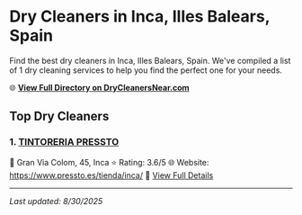 # Dry Cleaners in Inca, Illes Balears, Spain

Find the best dry cleaners in Inca, Illes Balears, Spain. We've compiled a list of 1 dry cleaning services to help you find the perfect one for your needs.

🌐 **[View Full Directory on DryCleanersNear.com](https://drycleanersnear.com/city/Spain/Illes%20Balears/Inca)**

## Top Dry Cleaners

### 1. [TINTORERIA PRESSTO](https://drycleanersnear.com/dryCleaner/68b0e207033494bdc84ab44d/tintoreria-pressto)
📍 Gran Via Colom, 45, Inca
⭐ Rating: 3.6/5
🌐 Website: https://www.pressto.es/tienda/inca/
🔗 [View Full Details](https://drycleanersnear.com/dryCleaner/68b0e207033494bdc84ab44d/tintoreria-pressto)


---

*Last updated: 8/30/2025*
